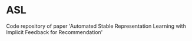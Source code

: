 # ASL
Code repository of paper 'Automated Stable Representation Learning with Implicit Feedback for Recommendation'
